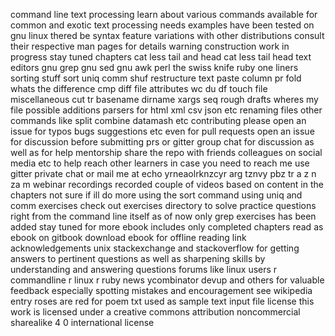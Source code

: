 command line text processing learn about various commands available for common and exotic text processing needs examples have been tested on gnu linux thered be syntax feature variations with other distributions consult their respective man pages for details warning construction work in progress stay tuned chapters cat less tail and head cat less tail head text editors gnu grep gnu sed gnu awk perl the swiss knife ruby one liners sorting stuff sort uniq comm shuf restructure text paste column pr fold whats the difference cmp diff file attributes wc du df touch file miscellaneous cut tr basename dirname xargs seq rough drafts wheres my file possible additions parsers for html xml csv json etc renaming files other commands like split combine datamash etc contributing please open an issue for typos bugs suggestions etc even for pull requests open an issue for discussion before submitting prs or gitter group chat for discussion as well as for help mentorship share the repo with friends colleagues on social media etc to help reach other learners in case you need to reach me use gitter private chat or mail me at echo yrneaolrknzcyr arg tznvy pbz tr a z n za m webinar recordings recorded couple of videos based on content in the chapters not sure if ill do more using the sort command using uniq and comm exercises check out exercises directory to solve practice questions right from the command line itself as of now only grep exercises has been added stay tuned for more ebook includes only completed chapters read as ebook on gitbook download ebook for offline reading link acknowledgements unix stackexchange and stackoverflow for getting answers to pertinent questions as well as sharpening skills by understanding and answering questions forums like linux users r commandline r linux r ruby news ycombinator devup and others for valuable feedback especially spotting mistakes and encouragement see wikipedia entry roses are red for poem txt used as sample text input file license this work is licensed under a creative commons attribution noncommercial sharealike 4 0 international license